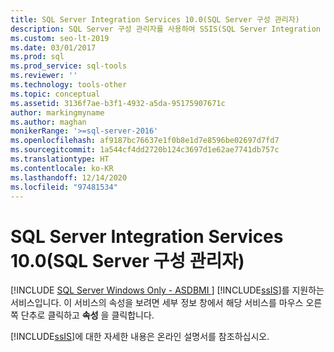 ```yaml
---
title: SQL Server Integration Services 10.0(SQL Server 구성 관리자)
description: SQL Server 구성 관리자를 사용하여 SSIS(SQL Server Integration Services) 플랫폼의 속성을 보는 방법을 알아봅니다.
ms.custom: seo-lt-2019
ms.date: 03/01/2017
ms.prod: sql
ms.prod_service: sql-tools
ms.reviewer: ''
ms.technology: tools-other
ms.topic: conceptual
ms.assetid: 3136f7ae-b3f1-4932-a5da-95175907671c
author: markingmyname
ms.author: maghan
monikerRange: '>=sql-server-2016'
ms.openlocfilehash: af9187bc76637e1f0b8e1d7e8596be02697d7fd7
ms.sourcegitcommit: 1a544cf4dd2720b124c3697d1e62ae7741db757c
ms.translationtype: HT
ms.contentlocale: ko-KR
ms.lasthandoff: 12/14/2020
ms.locfileid: "97481534"
---
```

# <a name="sql-server-integration-services-100-sql-server-configuration-manager"></a>SQL Server Integration Services 10.0(SQL Server 구성 관리자)
[!INCLUDE [SQL Server Windows Only - ASDBMI ](../../includes/applies-to-version/sql-windows-only-asdbmi.md)]
  [!INCLUDE[ssIS](../../includes/ssis-md.md)]를 지원하는 서비스입니다. 이 서비스의 속성을 보려면 세부 정보 창에서 해당 서비스를 마우스 오른쪽 단추로 클릭하고 **속성** 을 클릭합니다.  
  
 [!INCLUDE[ssIS](../../includes/ssis-md.md)]에 대한 자세한 내용은 온라인 설명서를 참조하십시오.  
  
  
